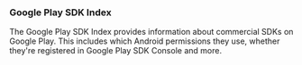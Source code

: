 
### Google Play SDK Index

The Google Play SDK Index provides information about commercial SDKs on Google Play. This includes which Android permissions they use, whether they're registered in Google Play SDK Console and more.
